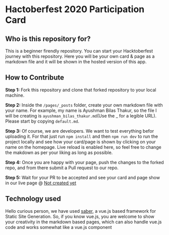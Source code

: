 # Hactoberfest 2020 Participation Card

## Who is this repository for?

This is a beginner firendly repository. You can start your Hacktoberfest journey with this repository. Here you will be your own card & page as a markdown file and it will be shown in the hosted version of this app.


## How to Contribute

**Step 1:** Fork this repository and clone that forked repository to your local machine.

**Step 2:** Inside the `/pages/_posts` folder, create your own markdown file with your name. For example, my name is Ayushman Bilas Thakur, so the file I will be creating is `ayushman_bilas_thakur.md`(Use the _ for a legible URL). Please start by copying `default.md`.

**Step 3:** Of course, we are developers. We want to test everything befor uploading it. For that just run `npm install` and then `npm run dev` to run the project locally and see how your card/page is shown by clicking on your name on the homepage. Live reload is enabled here, so feel free to change the makdown as per your liking as long as possible.

**Step 4:** Once you are happy with your page, push the changes to the forked repo, and from there submit a Pull request to our repo. 

**Step 5:** Wait for your PR to be accepted and see your card and page show in our live page @ [Not created yet]()

## Technology used

Hello curious person, we have used [saber](https://saber.land/), a vue.js based framework for Static Site Generation. So, if you know vue.js, you are welcome to show your creativity in the markdown based pages, which can also handle vue.js code and works somewhat like a vue.js component